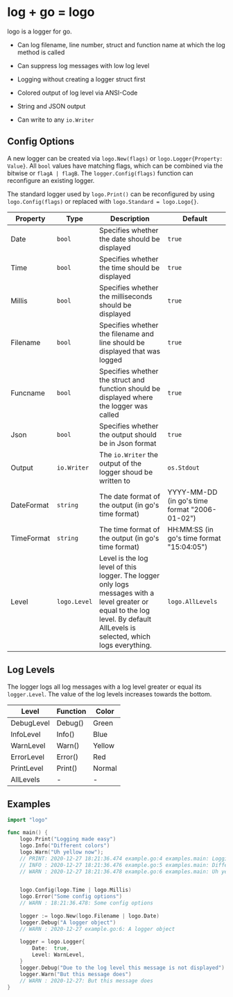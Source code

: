 # log + go = logo

logo is a logger for go.

- Can log filename, line number, struct and function name at which the log method is called

- Can suppress log messages with low log level

- Logging without creating a logger struct first
- Colored output of log level via ANSI-Code
- String and JSON output
- Can write to any `io.Writer`

## Config Options

A new logger can be created via `logo.New(flags)` or `logo.Logger{Property: Value}`. All `bool` values have matching flags, which can be combined via the bitwise or `flagA | flagB`. The `logger.Config(flags)` function can reconfigure an existing logger.

The standard logger used by `logo.Print()` can be reconfigured by using `logo.Config(flags)` or replaced with `logo.Standard = logo.Logo{}`.

| Property   | Type         | Description                                                  | Default                                       |
| ---------- | ------------ | ------------------------------------------------------------ | --------------------------------------------- |
| Date       | `bool`       | Specifies whether the date should be displayed               | `true`                                        |
| Time       | `bool`       | Specifies whether the time should be displayed               | `true`                                        |
| Millis     | `bool`       | Specifies whether the milliseconds should be displayed       | `true`                                        |
| Filename   | `bool`       | Specifies whether the filename and line should be displayed that was logged | `true`                                        |
| Funcname   | `bool`       | Specifies whether the struct and function should be displayed where the logger was called | `true`                                        |
| Json       | `bool`       | Specifies whether the output should be in Json format        | `true`                                        |
| Output     | `io.Writer`  | The `io.Writer` the output of the logger shoud be written to | `os.Stdout`                                   |
| DateFormat | `string`     | The date format of the output (in go's time format)          | YYYY-MM-DD (in go's time format "2006-01-02") |
| TimeFormat | `string`     | The time format of the output (in go's time format)          | HH:MM:SS (in go's time format "15:04:05")     |
| Level      | `logo.Level` | Level is the log level of this logger. The logger only logs messages with a level greater or equal to the log level. By default AllLevels is selected, which logs everything. | `logo.AllLevels`                              |

## Log Levels

The logger logs all log messages with a log level greater or equal its `logger.Level`. The value of the log levels increases towards the bottom.

| Level      | Function | Color  |
| ---------- | -------- | ------ |
| DebugLevel | Debug()  | Green  |
| InfoLevel  | Info()   | Blue   |
| WarnLevel  | Warn()   | Yellow |
| ErrorLevel | Error()  | Red    |
| PrintLevel | Print()  | Normal |
| AllLevels  | -        | -      |

## Examples

```go
import "logo"

func main() {
    logo.Print("Logging made easy")
    logo.Info("Different colors")
    logo.Warn("Uh yellow now");
    // PRINT: 2020-12-27 18:21:36.474 example.go:4 examples.main: Logging made easy
    // INFO : 2020-12-27 18:21:36.476 example.go:5 examples.main: Different colors
    // WARN : 2020-12-27 18:21:36.478 example.go:6 examples.main: Uh yellow now


	logo.Config(logo.Time | logo.Millis)
    logo.Error("Some config options")
    // WARN : 18:21:36.478: Some config options
    
    logger := logo.New(logo.Filename | logo.Date)
    logger.Debug("A logger object")
    // WARN : 2020-12-27 example.go:6: A logger object
    
    logger = logo.Logger{
        Date:  true,
        Level: WarnLevel,
    }
    logger.Debug("Due to the log level this message is not displayed")
    logger.Warn("But this message does")
    // WARN : 2020-12-27: But this message does
}
```